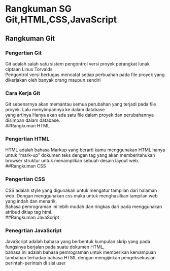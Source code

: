 # Rangkuman SG Git,HTML,CSS,JavaScript


## Rangkuman Git
### Pengertian Git
Git adalah salah satu sistem pengontrol versi proyek perangkat lunak ciptaan Linus Torvalds  
Pengontrol versi bertugas mencatat setiap perbuahan pada file proyek yang dikerjakan oleh banyak orang maupun sendiri
### Cara Kerja Git  
Git sebenarnya akan memantau semua perubahan yang terjadi pada file proyek. Lalu menyimpannya ke dalam database     
yang artinya Hanya akan ada satu file dalam proyek dan perubahannya disimpan dalam database.     
##Rangkuman HTML
### Pengertian HTML
HTML adalah bahasa Markup yang berarti kamu menggunakan HTML hanya untuk “mark-up” dokumen teks dengan tag yang akan memberitahukan browser struktur untuk menampilkan sebuah desain layout web.      
##Rangkuman CSS
### Pengertian CSS
CSS adalah style yang digunakan untuk mengatur tampilan dari halaman web. Dengan menggunakan css maka untuk menghasilkan tampilan web yang indah dan menarik.  
Bahasa pemrograman ini lebih mudah dan ringkas dari pada menggunakan atribud ditiap tag html.     
##Rangkuman JavaScript
### Penegrtian JavaScript
JavaScript adalah bahasa yang berbentuk kumpulan skrip yang pada fungsinya berjalan pada suatu dokumen HTML,  
bahasa ini adalah bahasa pemrograman untuk memberikan kemampuan tambahan terhadap bahasa HTML dengan mengijinkan pengeksekusian perintah-perintah di sisi user


